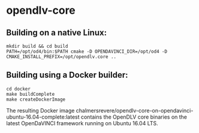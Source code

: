 # opendlv-core

## Building on a native Linux:

    mkdir build && cd build
    PATH=/opt/od4/bin:$PATH cmake -D OPENDAVINCI_DIR=/opt/od4 -D CMAKE_INSTALL_PREFIX=/opt/opendlv.core ..

## Building using a Docker builder:

    cd docker
    make buildComplete
    make createDockerImage

The resulting Docker image chalmersrevere/opendlv-core-on-opendavinci-ubuntu-16.04-complete:latest contains
the OpenDLV core binaries on the latest OpenDaVINCI framework running on Ubuntu 16.04 LTS.

